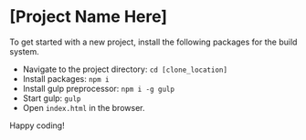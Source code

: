 # [Project Name Here]

To get started with a new project, install the following packages for the build system.
- Navigate to the project directory: `cd [clone_location]`
- Install packages: `npm i`
- Install gulp preprocessor: `npm i -g gulp`
- Start gulp: `gulp`
- Open `index.html` in the browser.

Happy coding!

